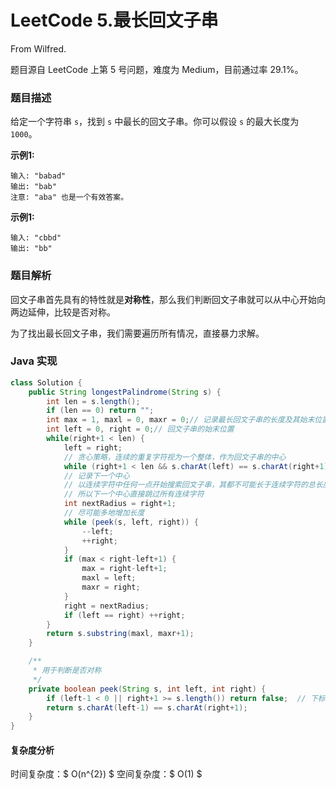 # LeetCode 5.最长回文子串

From Wilfred.

题目源自 LeetCode 上第 5 号问题，难度为 Medium，目前通过率 29.1%。

### 题目描述

给定一个字符串 `s`，找到 `s` 中最长的回文子串。你可以假设 `s` 的最大长度为 `1000`。

**示例1:**

```
输入: "babad"
输出: "bab"
注意: "aba" 也是一个有效答案。
```

**示例1:**

```
输入: "cbbd"
输出: "bb"
```

### 题目解析

回文子串首先具有的特性就是**对称性**，那么我们判断回文子串就可以从中心开始向两边延伸，比较是否对称。

为了找出最长回文子串，我们需要遍历所有情况，直接暴力求解。

### Java 实现

```java
class Solution {
    public String longestPalindrome(String s) {
        int len = s.length();
        if (len == 0) return "";
        int max = 1, maxl = 0, maxr = 0;// 记录最长回文子串的长度及其始末位置
        int left = 0, right = 0;// 回文子串的始末位置
        while(right+1 < len) {
            left = right;
            // 贪心策略，连续的重复字符视为一个整体，作为回文子串的中心
            while (right+1 < len && s.charAt(left) == s.charAt(right+1)) ++right;
            // 记录下一个中心
            // 以连续字符中任何一点开始搜索回文子串，其都不可能长于连续字符的总长度
            // 所以下一个中心直接跳过所有连续字符
            int nextRadius = right+1;
            // 尽可能多地增加长度
            while (peek(s, left, right)) {
                --left;
                ++right;
            }
            if (max < right-left+1) {
                max = right-left+1;
                maxl = left;
                maxr = right;
            }
            right = nextRadius;
            if (left == right) ++right;
        }
        return s.substring(maxl, maxr+1);
    }

    /**
     * 用于判断是否对称
     */
    private boolean peek(String s, int left, int right) {
        if (left-1 < 0 || right+1 >= s.length()) return false;  // 下标越界
        return s.charAt(left-1) == s.charAt(right+1);
    }
}
```

#### 复杂度分析

时间复杂度：$ O(n^{2}) $
空间复杂度：$ O(1) $
